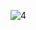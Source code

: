 ![4](https://github.com/cyber-robot1/Mastering-4-critical-SKILLS-using-CPP-17-course/assets/76911827/2060671d-d907-4989-ae4c-7c9ebbdaf359)
